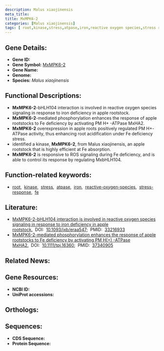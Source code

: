 ```yaml
---
description: Malus xiaojinensis
meta_title:
title: MxMPK6-2
categories: [Malus xiaojinensis]
tags: [ root,kinase,stress,atpase,iron,reactive oxygen species,stress response,fe ]
---
```


## Gene Details:
- **Gene ID:** []()
- **Gene Symbol:** <u>MxMPK6-2</u>
- **Gene Name:** 
- **Genome:** []()
- **Species:** *Malus xiaojinensis*

## Functional Descriptions:
   - **MxMPK6-2**-bHLH104 interaction is involved in reactive oxygen species signaling in response to iron deficiency in apple rootstock.
   - **MxMPK6-2**-mediated phosphorylation enhances the response of apple rootstocks to Fe deficiency by activating PM H+ -ATPase MxHA2.
   - **MxMPK6-2** overexpression in apple roots positively regulated PM H+-ATPase activity, thus enhancing root acidification under Fe deficiency stress.
   - identified a kinase, **MxMPK6-2**, from Malus xiaojinensis, an apple rootstock that is highly efficient at Fe absorption.
   - **MxMPK6-2** is responsive to ROS signaling during Fe deficiency, and is able to control its response by regulating MxbHLH104.

## Function-related keywords:
   - [root](/tags/root/),&nbsp;&nbsp;[kinase](/tags/kinase/),&nbsp;&nbsp;[stress](/tags/stress/),&nbsp;&nbsp;[atpase](/tags/atpase/),&nbsp;&nbsp;[iron](/tags/iron/),&nbsp;&nbsp;[reactive-oxygen-species](/tags/reactive-oxygen-species/),&nbsp;&nbsp;[stress-response](/tags/stress-response/),&nbsp;&nbsp;[fe](/tags/fe/)

## Literature:
   - [MxMPK6-2-bHLH104 interaction is involved in reactive oxygen species signaling in response to iron deficiency in apple rootstock.](https://doi.org/10.1093/jxb/eraa547)&nbsp;&nbsp;DOI:&nbsp;&nbsp;[10.1093/jxb/eraa547](https://doi.org/10.1093/jxb/eraa547);&nbsp;&nbsp;PMID:&nbsp;&nbsp;[33216933](https://pubmed.ncbi.nlm.nih.gov/33216933/)
   - [MxMPK6-2-mediated phosphorylation enhances the response of apple rootstocks to Fe deficiency by activating PM H(+) -ATPase MxHA2.](https://doi.org/10.1111/tpj.16360)&nbsp;&nbsp;DOI:&nbsp;&nbsp;[10.1111/tpj.16360](https://doi.org/10.1111/tpj.16360);&nbsp;&nbsp;PMID:&nbsp;&nbsp;[37340905](https://pubmed.ncbi.nlm.nih.gov/37340905/)

## Related News:

## Gene Resources:
- **NCBI ID:**  [](https://www.ncbi.nlm.nih.gov/gene/?term=)
- **UniProt accessions:**  [](https://www.uniprot.org/uniprotkb//entry)

## Orthologs:

## Sequences:
- **CDS Sequence:**
- **Protein Sequence:**
